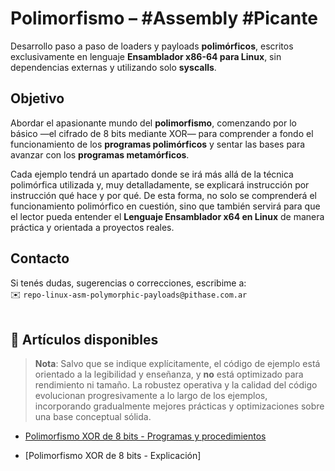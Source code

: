 # Polimorfismo – #Assembly #Picante

Desarrollo paso a paso de loaders y payloads **polimórficos**, escritos exclusivamente en lenguaje **Ensamblador x86-64 para Linux**, sin dependencias externas y utilizando solo **syscalls**.

## Objetivo  

Abordar el apasionante mundo del **polimorfismo**, comenzando por lo básico —el cifrado de 8 bits mediante XOR— para comprender a fondo el funcionamiento de los **programas polimórficos** y sentar las bases para avanzar con los **programas metamórficos**.

Cada ejemplo tendrá un apartado donde se irá más allá de la técnica polimórfica utilizada y, muy detalladamente, se explicará instrucción por instrucción qué hace y por qué. De esta forma, no solo se comprenderá el funcionamiento polimórfico en cuestión, sino que también servirá para que el lector pueda entender el **Lenguaje Ensamblador x64 en Linux** de manera práctica y orientada a proyectos reales.

## Contacto  

Si tenés dudas, sugerencias o correcciones, escribime a:  
✉️ `repo-linux-asm-polymorphic-payloads@pithase.com.ar`  
⠀
## 📄 Artículos disponibles
> **Nota**: Salvo que se indique explícitamente, el código de ejemplo está orientado a la legibilidad y enseñanza, y **no** está optimizado para rendimiento ni tamaño. La robustez operativa y la calidad del código evolucionan progresivamente a lo largo de los ejemplos, incorporando gradualmente mejores prácticas y optimizaciones sobre una base conceptual sólida.
- [Polimorfismo XOR de 8 bits - Programas y procedimientos](./polymorphic-xor-8bits.md) 

- [Polimorfismo XOR de 8 bits - Explicación]
